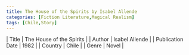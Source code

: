 ```yaml
---
title: The House of the Spirits by Isabel Allende
categories: [Fiction Literature,Magical Realism]
tags: [Chile,Story]
---
```

        
| Title | The House of the Spirits  |
| Author |  Isabel Allende  |
| Publication Date | 1982   |
| Country | Chile |
| Genre | Novel  |
        